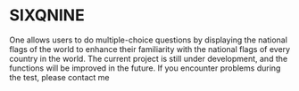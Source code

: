 # SIXQNINE
One allows users to do multiple-choice questions by displaying the national flags of the world to enhance their familiarity with the national flags of every country in the world. The current project is still under development, and the functions will be improved in the future. If you encounter problems during the test, please contact me
